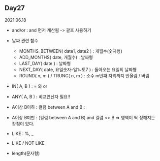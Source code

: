 ## Day27
2021.06.18

- and/or : and 먼저 계산됨 -> 괄호 사용하기

- 날짜 관련 함수
  - MONTHS_BETWEEN( date1, date2 ) : 개월수(숫자형)
  - ADD_MONTHS( date, 개월수) : 날짜형
  - LAST_DAY( date ) : 날짜형
  - NEXT_DAY( date, 요일숫자-일1~토7 ) : 돌아오는 요일의 날짜형
  - ROUND( n, m ) / TRUNC( n, m ) : 소수 m번째 자리까지 반올림 / 버림


- IN( A, B ) : = 와 or 
- ANY( A, B ) : 비교연산자 필요!!

- A이상 B이하 : 컬럼 between A and B : 
- A이상 B미만 : (컬럼 between A and B) and 컬럼 <> B  => 영역이 딱 정해지는 장점이 있다.

- LIKE : %, _
- LIKE / NOT LIKE

- length(문자형)

